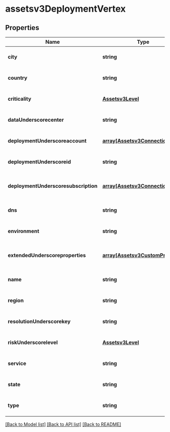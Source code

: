 # assetsv3DeploymentVertex

## Properties
Name | Type | Description | Notes
------------ | ------------- | ------------- | -------------
**city** | **string** | city of the deployment | [optional] [default to null]
**country** | **string** | country of the deployment | [optional] [default to null]
**criticality** | [**Assetsv3Level**](Assetsv3Level.md) |  | [optional] [default to null]
**dataUnderscorecenter** | **string** | data center of the deployment | [optional] [default to null]
**deploymentUnderscoreaccount** | [**array[Assetsv3ConnectionEdge]**](Assetsv3ConnectionEdge.md) | deployment to account edge list | [optional] [default to null]
**deploymentUnderscoreid** | **string** | deployment id of the deployment | [optional] [default to null]
**deploymentUnderscoresubscription** | [**array[Assetsv3ConnectionEdge]**](Assetsv3ConnectionEdge.md) | deployment to subscription edge list | [optional] [default to null]
**dns** | **string** | dns of the deployment | [optional] [default to null]
**environment** | **string** | environment of the deployment | [optional] [default to null]
**extendedUnderscoreproperties** | [**array[Assetsv3CustomProperty]**](Assetsv3CustomProperty.md) | extended properties of the account | [optional] [default to null]
**name** | **string** | name of the deployment | [optional] [default to null]
**region** | **string** | region of the deployment | [optional] [default to null]
**resolutionUnderscorekey** | **string** | resolution key of the deployment | [optional] [default to null]
**riskUnderscorelevel** | [**Assetsv3Level**](Assetsv3Level.md) |  | [optional] [default to null]
**service** | **string** | service of the deployment | [optional] [default to null]
**state** | **string** | state of the deployment | [optional] [default to null]
**type** | **string** | type of the deployment | [optional] [default to null]

[[Back to Model list]](../README.md#documentation-for-models) [[Back to API list]](../README.md#documentation-for-api-endpoints) [[Back to README]](../README.md)



